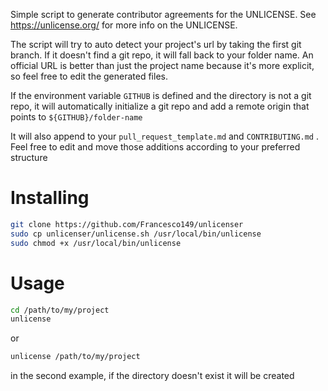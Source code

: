 Simple script to generate contributor agreements for the UNLICENSE. See https://unlicense.org/
for more info on the UNLICENSE.

The script will try to auto detect your project's url by taking the first git branch. If it doesn't
find a git repo, it will fall back to your folder name. An official URL is better than just the
project name because it's more explicit, so feel free to edit the generated files.

If the environment variable `GITHUB` is defined and the directory is not a git repo, it will
automatically initialize a git repo and add a remote origin that points to `${GITHUB}/folder-name`

It will also append to your `pull_request_template.md` and `CONTRIBUTING.md` . Feel free to edit
and move those additions according to your preferred structure

# Installing

```sh
git clone https://github.com/Francesco149/unlicenser
sudo cp unlicenser/unlicense.sh /usr/local/bin/unlicense
sudo chmod +x /usr/local/bin/unlicense
```

# Usage

```sh
cd /path/to/my/project
unlicense
```

or

```sh
unlicense /path/to/my/project
```

in the second example, if the directory doesn't exist it will be created

